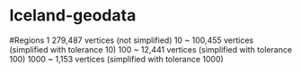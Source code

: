 Iceland-geodata
===============

#Regions
1 279,487 vertices (not simplified)
10 ~ 100,455 vertices (simplified with tolerance 10)
100 ~ 12,441 vertices (simplified with tolerance 100)
1000 ~ 1,153 vertices (simplified with tolerance 1000)